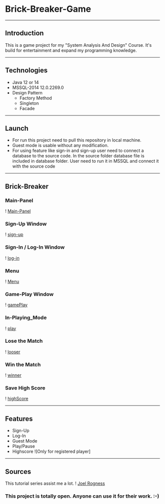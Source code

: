 # Brick-Breaker-Game

___
## Introduction
This is a game project for my "System Analysis And Design" Course.
It's build for entertainment and expand my programming knowledge.

___

## Technologies
- Java 12 or 14
- MSSQL-2014 12.0.2269.0
- Design Pattern
	- Factory Method
	- Singleton
	- Facade

___
## Launch

- For run this project need to pull this repository in local machine.
- Guest mode is usable without any modification. 
- For using feature like sign-in and sign-up user need to connect a database to the source code.
	In the source folder database file is included in database folder. User need to run it in MSSQL and connect it with the source code

___
## Brick-Breaker
### Main-Panel
! [Main-Panel](./images/mainPanel.png)
### Sign-Up Window


! [sign-up](./signUp.png)

### Sign-In / Log-In Window

! [log-in](images/logIn.png)

### Menu 

! [Menu](images/menu.png)

### Game-Play Window

! [gamePlay](images/gamePlay.png)

### In-Playing_Mode

! [play](images/play.png)

### Lose the Match

! [looser](images/looser.png)

### Win the Match

! [winner](images/winner.png)

### Save High Score

! [highScore](images/highScore.png)
___

## Features
- Sign-Up
- Log-In
- Guest Mode
- Play/Pause
- Highscore ![Only for registered player]
___

## Sources
This tutorial series assist me a lot.
! [Joel Rogness](https://www.youtube.com/watch?v=Qc_OlE1Xn38&list=PLn6h3KPOiM-ErYSmMH1ULtyKTE765d0V3)

### This project is totally open. Anyone can use it for their work. :-)

